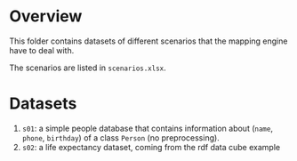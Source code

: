 # Overview 

This folder contains datasets of different scenarios that the mapping engine have to deal with.

The scenarios are listed in `scenarios.xlsx`.

# Datasets

1. `s01`: a simple people database that contains information about (`name`, `phone`, `birthday`) of a class `Person` (no preprocessing).
2. `s02`: a life expectancy dataset, coming from the rdf data cube example